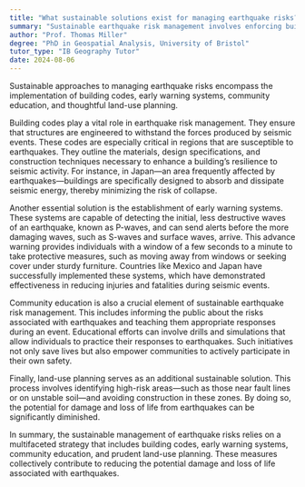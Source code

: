 ```yaml
---
title: "What sustainable solutions exist for managing earthquake risks?"
summary: "Sustainable earthquake risk management involves enforcing building codes, establishing early warning systems, and promoting community education to enhance safety and preparedness."
author: "Prof. Thomas Miller"
degree: "PhD in Geospatial Analysis, University of Bristol"
tutor_type: "IB Geography Tutor"
date: 2024-08-06
---
```


Sustainable approaches to managing earthquake risks encompass the implementation of building codes, early warning systems, community education, and thoughtful land-use planning.

Building codes play a vital role in earthquake risk management. They ensure that structures are engineered to withstand the forces produced by seismic events. These codes are especially critical in regions that are susceptible to earthquakes. They outline the materials, design specifications, and construction techniques necessary to enhance a building’s resilience to seismic activity. For instance, in Japan—an area frequently affected by earthquakes—buildings are specifically designed to absorb and dissipate seismic energy, thereby minimizing the risk of collapse.

Another essential solution is the establishment of early warning systems. These systems are capable of detecting the initial, less destructive waves of an earthquake, known as P-waves, and can send alerts before the more damaging waves, such as S-waves and surface waves, arrive. This advance warning provides individuals with a window of a few seconds to a minute to take protective measures, such as moving away from windows or seeking cover under sturdy furniture. Countries like Mexico and Japan have successfully implemented these systems, which have demonstrated effectiveness in reducing injuries and fatalities during seismic events.

Community education is also a crucial element of sustainable earthquake risk management. This includes informing the public about the risks associated with earthquakes and teaching them appropriate responses during an event. Educational efforts can involve drills and simulations that allow individuals to practice their responses to earthquakes. Such initiatives not only save lives but also empower communities to actively participate in their own safety.

Finally, land-use planning serves as an additional sustainable solution. This process involves identifying high-risk areas—such as those near fault lines or on unstable soil—and avoiding construction in these zones. By doing so, the potential for damage and loss of life from earthquakes can be significantly diminished.

In summary, the sustainable management of earthquake risks relies on a multifaceted strategy that includes building codes, early warning systems, community education, and prudent land-use planning. These measures collectively contribute to reducing the potential damage and loss of life associated with earthquakes.
    